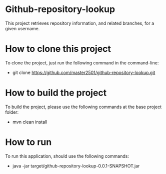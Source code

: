 
# Github-repository-lookup

This project retrieves repository information, and related branches, for a given username.

# How to clone this project

To clone the project, just run the following command in the command-line:
- git clone https://github.com/master2501/github-repository-lookup.git

# How to build the project

To build the project, please use the following commands at the base project folder:
- mvn clean install

# How to run

To run this application, should use the following commands:
- java -jar target/github-repository-lookup-0.0.1-SNAPSHOT.jar
